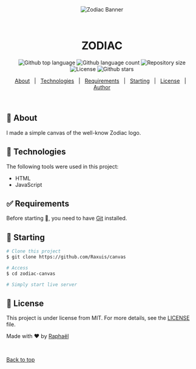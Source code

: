 <div align="center" id="top"> 
  <img src="https://www.historyvshollywood.com/reelfaces/zodiac/social.jpg" alt="Zodiac Banner" />

  &#xa0;

  <!-- <a href="https://canvas.netlify.app">Demo</a> -->
</div>

<h1 align="center">ZODIAC</h1>

<p align="center">
  <img alt="Github top language" src="https://img.shields.io/github/languages/top/Raxuis/zodiac-canvas?color=56BEB8">

  <img alt="Github language count" src="https://img.shields.io/github/languages/count/Raxuis/zodiac-canvas?color=56BEB8">

  <img alt="Repository size" src="https://img.shields.io/github/repo-size/Raxuis/zodiac-canvas?color=56BEB8">

  <img alt="License" src="https://img.shields.io/github/license/Raxuis/zodiac-canvas?color=56BEB8">

  <img alt="Github stars" src="https://img.shields.io/github/stars/Raxuis/zodiac-canvas?color=56BEB8" />
  <!-- <img alt="Github issues" src="https://img.shields.io/github/issues/Raxuis/canvas?color=56BEB8" /> -->

  <!-- <img alt="Github forks" src="https://img.shields.io/github/forks/Raxuis/canvas?color=56BEB8" /> -->

</p>

<!-- Status -->

<!-- <h4 align="center"> 
	🚧  Canvas 🚀 Under construction...  🚧
</h4> 

<hr> -->

<p align="center">
  <a href="#dart-about">About</a> &#xa0; | &#xa0; 
  <a href="#rocket-technologies">Technologies</a> &#xa0; | &#xa0;
  <a href="#white_check_mark-requirements">Requirements</a> &#xa0; | &#xa0;
  <a href="#checkered_flag-starting">Starting</a> &#xa0; | &#xa0;
  <a href="#memo-license">License</a> &#xa0; | &#xa0;
  <a href="https://github.com/Raxuis" target="_blank">Author</a>
</p>

<br>

## :dart: About ##

I made a simple canvas of the well-know Zodiac logo.
## :rocket: Technologies ##

The following tools were used in this project:

- HTML
- JavaScript

## :white_check_mark: Requirements ##

Before starting :checkered_flag:, you need to have [Git](https://git-scm.com) installed.

## :checkered_flag: Starting ##

```bash
# Clone this project
$ git clone https://github.com/Raxuis/canvas

# Access
$ cd zodiac-canvas

# Simply start live server

```

## :memo: License ##

This project is under license from MIT. For more details, see the [LICENSE](LICENSE.md) file.


Made with :heart: by <a href="https://github.com/Raxuis" target="_blank">Raphaël</a>

&#xa0;

<a href="#top">Back to top</a>
